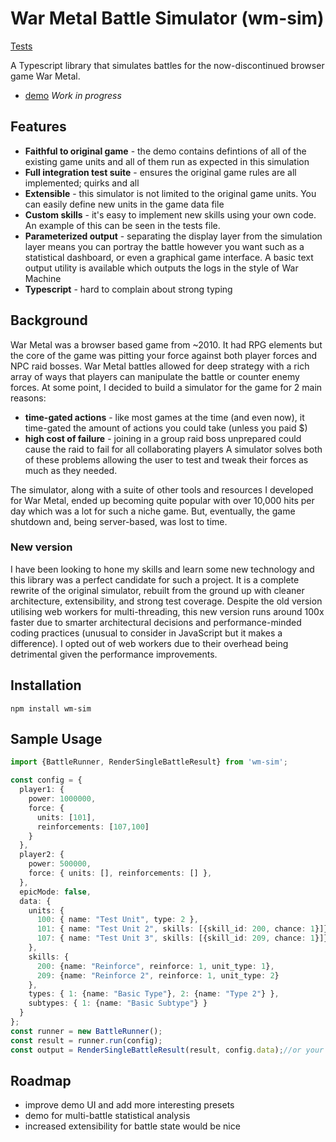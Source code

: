 
# War Metal Battle Simulator (wm-sim) 

[Tests](https://github.com/jlh752/wm-sim/actions/workflows/tests.yml/badge.svg)

A Typescript library that simulates battles for the now-discontinued browser game War Metal.

* [demo](http://jlh752.github.io/wm-sim) _Work in progress_

## Features

*  **Faithful to original game** - the demo contains defintions of all of the existing game units and all of them run as expected in this simulation
*  **Full integration test suite** - ensures the original game rules are all implemented; quirks and all
*  **Extensible** - this simulator is not limited to the original game units. You can easily define new units in the game data file
*  **Custom skills** - it's easy to implement new skills using your own code. An example of this can be seen in the tests file.
*  **Parameterized output** - separating the display layer from the simulation layer means you can portray the battle however you want such as a statistical dashboard, or even a graphical game interface. A basic text output utility is available which outputs the logs in the style of War Machine
*  **Typescript** - hard to complain about strong typing

## Background

War Metal was a browser based game from ~2010. It had RPG elements but the core of the game was pitting your force against both player forces and NPC raid bosses. War Metal battles allowed for deep strategy with a rich array of ways that players can manipulate the battle or counter enemy forces. At some point, I decided to build a simulator for the game for 2 main reasons:
*  **time-gated actions** - like most games at the time (and even now), it time-gated the amount of actions you could take (unless you paid $)
*  **high cost of failure** - joining in a group raid boss unprepared could cause the raid to fail for all collaborating players
A simulator solves both of these problems allowing the user to test and tweak their forces as much as they needed.

The simulator, along with a suite of other tools and resources I developed for War Metal, ended up becoming quite popular with over 10,000 hits per day which was a lot for such a niche game. But, eventually, the game shutdown and, being server-based, was lost to time.

### New version

I have been looking to hone my skills and learn some new technology and this library was a perfect candidate for such a project. It is a complete rewrite of the original simulator, rebuilt from the ground up with cleaner architecture, extensibility, and strong test coverage. Despite the old version utilising web workers for multi-threading, this new version runs around 100x faster due to smarter architectural decisions and performance-minded coding practices (unusual to consider in JavaScript but it makes a difference). I opted out of web workers due to their overhead being detrimental given the performance improvements.

## Installation

```
npm install wm-sim
```

## Sample Usage

```ts
import {BattleRunner, RenderSingleBattleResult} from 'wm-sim';

const config = {
  player1: {
    power: 1000000,
    force: {
      units: [101],
      reinforcements: [107,100]
    }
  },
  player2: {
    power: 500000,
    force: { units: [], reinforcements: [] },
  },
  epicMode: false,
  data: {
    units: {
      100: { name: "Test Unit", type: 2 },
      101: { name: "Test Unit 2", skills: [{skill_id: 200, chance: 1}]},
      107: { name: "Test Unit 3", skills: [{skill_id: 209, chance: 1}]}
    },
    skills: {
      200: {name: "Reinforce", reinforce: 1, unit_type: 1},
      209: {name: "Reinforce 2", reinforce: 1, unit_type: 2}
    },
    types: { 1: {name: "Basic Type"}, 2: {name: "Type 2"} },
    subtypes: { 1: {name: "Basic Subtype"} }
  }
};
const runner = new BattleRunner();
const result = runner.run(config);
const output = RenderSingleBattleResult(result, config.data);//or your own method
```

## Roadmap

* improve demo UI and add more interesting presets
* demo for multi-battle statistical analysis
* increased extensibility for battle state would be nice
